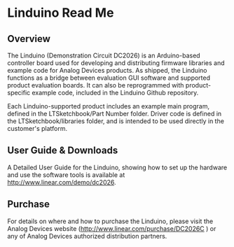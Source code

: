 # Linduino Read Me
## Overview ##
The Linduino (Demonstration Circuit DC2026) is an Arduino-based controller board used for developing and distributing firmware libraries and example code for Analog Devices products. As shipped, the Linduino functions as a bridge between evaluation GUI software and supported product evaluation boards. It can also be reprogrammed with product-specific example code, included in the Linduino Github repository.

Each Linduino-supported product includes an example main program, defined in the LTSketchbook/Part Number folder. Driver code is defined in the LTSketchbook/libraries folder, and is intended to be used directly in the customer's platform. 

## User Guide & Downloads ##
A Detailed User Guide for the Linduino, showing how to set up the hardware and use the software tools is available at http://www.linear.com/demo/dc2026. 

## Purchase ##
For details on where and how to purchase the Linduino, please visit the Analog Devices website (http://www.linear.com/purchase/DC2026C ) or any of Analog Devices authorized distribution partners.

